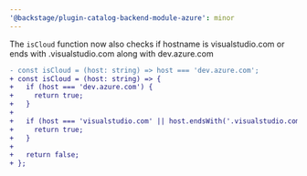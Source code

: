 ```yaml
---
'@backstage/plugin-catalog-backend-module-azure': minor
---
```


The `isCloud` function now also checks if hostname is visualstudio.com or ends with .visualstudio.com along with dev.azure.com

```diff
- const isCloud = (host: string) => host === 'dev.azure.com';
+ const isCloud = (host: string) => {
+   if (host === 'dev.azure.com') {
+     return true;
+   }
+
+   if (host === 'visualstudio.com' || host.endsWith('.visualstudio.com')) {
+     return true;
+   }
+
+   return false;
+ };
```
